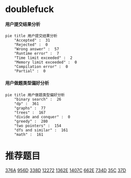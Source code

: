 # doublefuck

<!-- tabs:start -->



#### **用户提交结果分析**

```mermaid
pie title 用户提交结果分析
    "Accepted" :  31
    "Rejected" :  0
    "Wrong answer" :  57
    "Runtime error" :  7
    "Time limit exceeded" :  2
    "Memory limit exceeded" :  0
    "Compilation error" :  0
    "Partial" :  0
```

#### **用户做题类型偏好分析**

```mermaid
pie title 用户做题类型偏好分析
    "binary search" :  26
    "dp" :  361
    "graphs" :  77
    "trees" :  167
    "divide and conquer" :  0
    "greedy" :  280
    "two pointers" :  154
    "dfs and similar" :  161
    "math" :  161
```



<!-- tabs:end -->
# 推荐题目
[376A](https://codeforces.com/contest/376/problem/A)
[956D](https://codeforces.com/contest/956/problem/D)
[338D](https://codeforces.com/contest/338/problem/D)
[12272](https://codeforces.com/contest/1227/problem/2)
[1362E](https://codeforces.com/contest/1362/problem/E)
[1407C](https://codeforces.com/contest/1407/problem/C)
[662E](https://codeforces.com/contest/662/problem/E)
[734D](https://codeforces.com/contest/734/problem/D)
[35C](https://codeforces.com/contest/35/problem/C)
[37D](https://codeforces.com/contest/37/problem/D)
